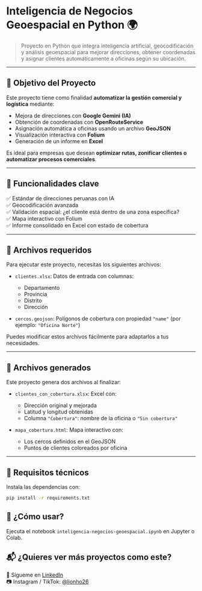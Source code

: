 # Inteligencia de Negocios Geoespacial en Python 🌍

> Proyecto en Python que integra inteligencia artificial, geocodificación y análisis geoespacial para mejorar direcciones, obtener coordenadas y asignar clientes automáticamente a oficinas según su ubicación.

---

## 🎯 Objetivo del Proyecto

Este proyecto tiene como finalidad **automatizar la gestión comercial y logística** mediante:
- Mejora de direcciones con **Google Gemini (IA)**
- Obtención de coordenadas con **OpenRouteService**
- Asignación automática a oficinas usando un archivo **GeoJSON**
- Visualización interactiva con **Folium**
- Generación de un informe en **Excel**

Es ideal para empresas que desean **optimizar rutas, zonificar clientes o automatizar procesos comerciales**.

---

## 🧩 Funcionalidades clave

✅ Estándar de direcciones peruanas con IA  
✅ Geocodificación avanzada  
✅ Validación espacial: ¿el cliente está dentro de una zona específica?  
✅ Mapa interactivo con Folium  
✅ Informe consolidado en Excel con estado de cobertura

---

## 📁 Archivos requeridos

Para ejecutar este proyecto, necesitas los siguientes archivos:

- `clientes.xlsx`: Datos de entrada con columnas:
  - Departamento
  - Provincia
  - Distrito
  - Dirección

- `cercos.geojson`: Polígonos de cobertura con propiedad `"name"` (por ejemplo: `"Oficina Norte"`)

Puedes modificar estos archivos fácilmente para adaptarlos a tus necesidades.

---

## 📄 Archivos generados

Este proyecto genera dos archivos al finalizar:

- `clientes_con_cobertura.xlsx`: Excel con:
  - Dirección original y mejorada
  - Latitud y longitud obtenidas
  - Columna `"Cobertura"`: nombre de la oficina o `"Sin cobertura"`

- `mapa_cobertura.html`: Mapa interactivo con:
  - Los cercos definidos en el GeoJSON
  - Puntos de clientes coloreados por oficina

---

## 🔧 Requisitos técnicos

Instala las dependencias con:

```bash
pip install -r requirements.txt
```
## 🚀 ¿Cómo usar?

Ejecuta el notebook `inteligencia-negocios-geoespacial.ipynb` en Jupyter o Colab.

## 📬 ¿Quieres ver más proyectos como este?

📌 Sígueme en [LinkedIn](https://www.linkedin.com/in/larry-humpiri-obregon-565145189/)   
📷 Instagram / TikTok: [@lionho26](https://instagram.com/lionho26) 
